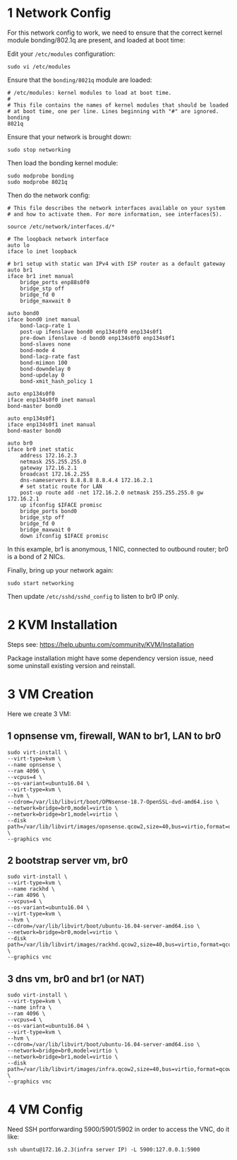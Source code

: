 # 1 Network Config

For this network config to work, we need to ensure that the correct kernel module bonding/802.1q are present, and loaded at boot time:

Edit your `/etc/modules` configuration:

`sudo vi /etc/modules`

Ensure that the `bonding/8021q` module are loaded:

```
# /etc/modules: kernel modules to load at boot time.
#
# This file contains the names of kernel modules that should be loaded
# at boot time, one per line. Lines beginning with "#" are ignored.
bonding
8021q
```
Ensure that your network is brought down:

`sudo stop networking`

Then load the bonding kernel module:

```
sudo modprobe bonding
sudo modprobe 8021q
```

Then do the network config:

```
# This file describes the network interfaces available on your system
# and how to activate them. For more information, see interfaces(5).
 
source /etc/network/interfaces.d/*
 
# The loopback network interface
auto lo
iface lo inet loopback
 
# br1 setup with static wan IPv4 with ISP router as a default gateway
auto br1
iface br1 inet manual
    bridge_ports enp88s0f0
    bridge_stp off
    bridge_fd 0
    bridge_maxwait 0
 
auto bond0
iface bond0 inet manual
    bond-lacp-rate 1
    post-up ifenslave bond0 enp134s0f0 enp134s0f1
    pre-down ifenslave -d bond0 enp134s0f0 enp134s0f1
    bond-slaves none
    bond-mode 4
    bond-lacp-rate fast
    bond-miimon 100
    bond-downdelay 0
    bond-updelay 0
    bond-xmit_hash_policy 1
 
auto enp134s0f0
iface enp134s0f0 inet manual
bond-master bond0
 
auto enp134s0f1
iface enp134s0f1 inet manual
bond-master bond0
 
auto br0
iface br0 inet static
    address 172.16.2.3
    netmask 255.255.255.0
    gateway 172.16.2.1
    broadcast 172.16.2.255
    dns-nameservers 8.8.8.8 8.8.4.4 172.16.2.1
    # set static route for LAN
    post-up route add -net 172.16.2.0 netmask 255.255.255.0 gw 172.16.2.1
    up ifconfig $IFACE promisc
    bridge_ports bond0
    bridge_stp off
    bridge_fd 0
    bridge_maxwait 0
    down ifconfig $IFACE promisc
```

In this example, br1 is anonymous, 1 NIC, connected to outbound router; br0 is a bond of 2 NICs.

Finally, bring up your network again:

`sudo start networking`

Then update `/etc/sshd/sshd_config` to listen to br0 IP only.

# 2 KVM Installation

Steps see: https://help.ubuntu.com/community/KVM/Installation

Package installation might have some dependency version issue, need some uninstall existing version and reinstall.

# 3 VM Creation

Here we create 3 VM:

## 1 opnsense vm, firewall, WAN to br1, LAN to br0

```
sudo virt-install \
--virt-type=kvm \
--name opnsense \
--ram 4096 \
--vcpus=4 \
--os-variant=ubuntu16.04 \
--virt-type=kvm \
--hvm \
--cdrom=/var/lib/libvirt/boot/OPNsense-18.7-OpenSSL-dvd-amd64.iso \
--network=bridge=br0,model=virtio \
--network=bridge=br1,model=virtio \
--disk path=/var/lib/libvirt/images/opnsense.qcow2,size=40,bus=virtio,format=qcow2 \
--graphics vnc
```

## 2 bootstrap server vm, br0

```
sudo virt-install \
--virt-type=kvm \
--name rackhd \
--ram 4096 \
--vcpus=4 \
--os-variant=ubuntu16.04 \
--virt-type=kvm \
--hvm \
--cdrom=/var/lib/libvirt/boot/ubuntu-16.04-server-amd64.iso \
--network=bridge=br0,model=virtio \
--disk path=/var/lib/libvirt/images/rackhd.qcow2,size=40,bus=virtio,format=qcow2 \
--graphics vnc
```
## 3 dns vm, br0 and br1 (or NAT)

```
sudo virt-install \
--virt-type=kvm \
--name infra \
--ram 4096 \
--vcpus=4 \
--os-variant=ubuntu16.04 \
--virt-type=kvm \
--hvm \
--cdrom=/var/lib/libvirt/boot/ubuntu-16.04-server-amd64.iso \
--network=bridge=br0,model=virtio \
--network=bridge=br1,model=virtio \
--disk path=/var/lib/libvirt/images/infra.qcow2,size=40,bus=virtio,format=qcow2 \
--graphics vnc
```

# 4 VM Config

Need SSH portforwarding 5900/5901/5902 in order to access the VNC, do it like:

`ssh ubuntu@172.16.2.3(infra server IP) -L 5900:127.0.0.1:5900`
